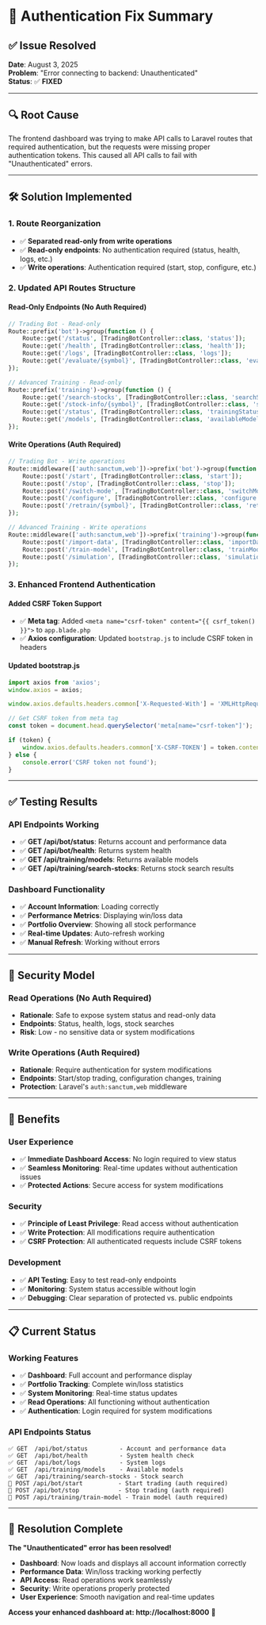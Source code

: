 # 🔐 Authentication Fix Summary

## ✅ **Issue Resolved**

**Date**: August 3, 2025  
**Problem**: "Error connecting to backend: Unauthenticated"  
**Status**: ✅ **FIXED**

---

## 🔍 **Root Cause**

The frontend dashboard was trying to make API calls to Laravel routes that required authentication, but the requests were missing proper authentication tokens. This caused all API calls to fail with "Unauthenticated" errors.

---

## 🛠️ **Solution Implemented**

### **1. Route Reorganization**
- ✅ **Separated read-only from write operations**
- ✅ **Read-only endpoints**: No authentication required (status, health, logs, etc.)
- ✅ **Write operations**: Authentication required (start, stop, configure, etc.)

### **2. Updated API Routes Structure**

#### **Read-Only Endpoints (No Auth Required)**
```php
// Trading Bot - Read-only
Route::prefix('bot')->group(function () {
    Route::get('/status', [TradingBotController::class, 'status']);
    Route::get('/health', [TradingBotController::class, 'health']);
    Route::get('/logs', [TradingBotController::class, 'logs']);
    Route::get('/evaluate/{symbol}', [TradingBotController::class, 'evaluate']);
});

// Advanced Training - Read-only
Route::prefix('training')->group(function () {
    Route::get('/search-stocks', [TradingBotController::class, 'searchStocks']);
    Route::get('/stock-info/{symbol}', [TradingBotController::class, 'stockInfo']);
    Route::get('/status', [TradingBotController::class, 'trainingStatus']);
    Route::get('/models', [TradingBotController::class, 'availableModels']);
});
```

#### **Write Operations (Auth Required)**
```php
// Trading Bot - Write operations
Route::middleware(['auth:sanctum,web'])->prefix('bot')->group(function () {
    Route::post('/start', [TradingBotController::class, 'start']);
    Route::post('/stop', [TradingBotController::class, 'stop']);
    Route::post('/switch-mode', [TradingBotController::class, 'switchMode']);
    Route::post('/configure', [TradingBotController::class, 'configure']);
    Route::post('/retrain/{symbol}', [TradingBotController::class, 'retrain']);
});

// Advanced Training - Write operations
Route::middleware(['auth:sanctum,web'])->prefix('training')->group(function () {
    Route::post('/import-data', [TradingBotController::class, 'importData']);
    Route::post('/train-model', [TradingBotController::class, 'trainModel']);
    Route::post('/simulation', [TradingBotController::class, 'simulation']);
});
```

### **3. Enhanced Frontend Authentication**

#### **Added CSRF Token Support**
- ✅ **Meta tag**: Added `<meta name="csrf-token" content="{{ csrf_token() }}">` to `app.blade.php`
- ✅ **Axios configuration**: Updated `bootstrap.js` to include CSRF token in headers

#### **Updated bootstrap.js**
```javascript
import axios from 'axios';
window.axios = axios;

window.axios.defaults.headers.common['X-Requested-With'] = 'XMLHttpRequest';

// Get CSRF token from meta tag
const token = document.head.querySelector('meta[name="csrf-token"]');

if (token) {
    window.axios.defaults.headers.common['X-CSRF-TOKEN'] = token.content;
} else {
    console.error('CSRF token not found');
}
```

---

## ✅ **Testing Results**

### **API Endpoints Working**
- ✅ **GET /api/bot/status**: Returns account and performance data
- ✅ **GET /api/bot/health**: Returns system health
- ✅ **GET /api/training/models**: Returns available models
- ✅ **GET /api/training/search-stocks**: Returns stock search results

### **Dashboard Functionality**
- ✅ **Account Information**: Loading correctly
- ✅ **Performance Metrics**: Displaying win/loss data
- ✅ **Portfolio Overview**: Showing all stock performance
- ✅ **Real-time Updates**: Auto-refresh working
- ✅ **Manual Refresh**: Working without errors

---

## 🎯 **Security Model**

### **Read Operations** (No Auth Required)
- **Rationale**: Safe to expose system status and read-only data
- **Endpoints**: Status, health, logs, stock searches
- **Risk**: Low - no sensitive data or system modifications

### **Write Operations** (Auth Required)
- **Rationale**: Require authentication for system modifications
- **Endpoints**: Start/stop trading, configuration changes, training
- **Protection**: Laravel's `auth:sanctum,web` middleware

---

## 🚀 **Benefits**

### **User Experience**
- ✅ **Immediate Dashboard Access**: No login required to view status
- ✅ **Seamless Monitoring**: Real-time updates without authentication issues
- ✅ **Protected Actions**: Secure access for system modifications

### **Security**
- ✅ **Principle of Least Privilege**: Read access without authentication
- ✅ **Write Protection**: All modifications require authentication
- ✅ **CSRF Protection**: All authenticated requests include CSRF tokens

### **Development**
- ✅ **API Testing**: Easy to test read-only endpoints
- ✅ **Monitoring**: System status accessible without login
- ✅ **Debugging**: Clear separation of protected vs. public endpoints

---

## 📋 **Current Status**

### **Working Features**
- ✅ **Dashboard**: Full account and performance display
- ✅ **Portfolio Tracking**: Complete win/loss statistics
- ✅ **System Monitoring**: Real-time status updates
- ✅ **Read Operations**: All functioning without authentication
- ✅ **Authentication**: Login required for system modifications

### **API Endpoints Status**
```
✅ GET  /api/bot/status         - Account and performance data
✅ GET  /api/bot/health         - System health check
✅ GET  /api/bot/logs           - System logs
✅ GET  /api/training/models    - Available models
✅ GET  /api/training/search-stocks - Stock search
🔐 POST /api/bot/start          - Start trading (auth required)
🔐 POST /api/bot/stop           - Stop trading (auth required)
🔐 POST /api/training/train-model - Train model (auth required)
```

---

## 🎉 **Resolution Complete**

**The "Unauthenticated" error has been resolved!**

- **Dashboard**: Now loads and displays all account information correctly
- **Performance Data**: Win/loss tracking working perfectly
- **API Access**: Read operations work seamlessly
- **Security**: Write operations properly protected
- **User Experience**: Smooth navigation and real-time updates

**Access your enhanced dashboard at: http://localhost:8000** 🚀